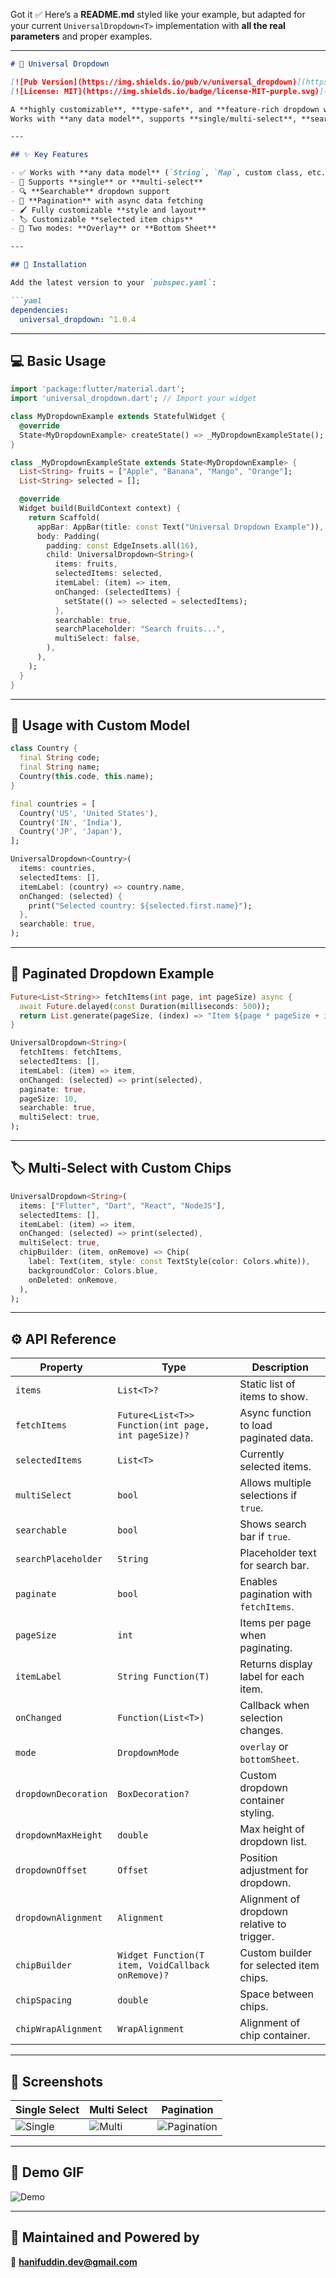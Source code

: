 Got it ✅
Here’s a **README.md** styled like your example, but adapted for your current `UniversalDropdown<T>` implementation with **all the real parameters** and proper examples.

---

````markdown
# 🔽 Universal Dropdown

[![Pub Version](https://img.shields.io/pub/v/universal_dropdown)](https://pub.dev/packages/universal_dropdown)
[![License: MIT](https://img.shields.io/badge/license-MIT-purple.svg)](https://opensource.org/licenses/MIT)

A **highly customizable**, **type-safe**, and **feature-rich dropdown widget** for Flutter.  
Works with **any data model**, supports **single/multi-select**, **search**, **pagination**, **custom chips**, and multiple display modes (**overlay** or **bottom sheet**).

---

## ✨ Key Features

- ✅ Works with **any data model** (`String`, `Map`, custom class, etc.)
- 🎯 Supports **single** or **multi-select**
- 🔍 **Searchable** dropdown support
- 📜 **Pagination** with async data fetching
- 🖌️ Fully customizable **style and layout**
- 🏷️ Customizable **selected item chips**
- 📱 Two modes: **Overlay** or **Bottom Sheet**

---

## 🔧 Installation

Add the latest version to your `pubspec.yaml`:

```yaml
dependencies:
  universal_dropdown: ^1.0.4
````

---

## 💻 Basic Usage

```dart
import 'package:flutter/material.dart';
import 'universal_dropdown.dart'; // Import your widget

class MyDropdownExample extends StatefulWidget {
  @override
  State<MyDropdownExample> createState() => _MyDropdownExampleState();
}

class _MyDropdownExampleState extends State<MyDropdownExample> {
  List<String> fruits = ["Apple", "Banana", "Mango", "Orange"];
  List<String> selected = [];

  @override
  Widget build(BuildContext context) {
    return Scaffold(
      appBar: AppBar(title: const Text("Universal Dropdown Example")),
      body: Padding(
        padding: const EdgeInsets.all(16),
        child: UniversalDropdown<String>(
          items: fruits,
          selectedItems: selected,
          itemLabel: (item) => item,
          onChanged: (selectedItems) {
            setState(() => selected = selectedItems);
          },
          searchable: true,
          searchPlaceholder: "Search fruits...",
          multiSelect: false,
        ),
      ),
    );
  }
}
```

---

## 🧩 Usage with Custom Model

```dart
class Country {
  final String code;
  final String name;
  Country(this.code, this.name);
}

final countries = [
  Country('US', 'United States'),
  Country('IN', 'India'),
  Country('JP', 'Japan'),
];

UniversalDropdown<Country>(
  items: countries,
  selectedItems: [],
  itemLabel: (country) => country.name,
  onChanged: (selected) {
    print("Selected country: ${selected.first.name}");
  },
  searchable: true,
);
```

---

## 📜 Paginated Dropdown Example

```dart
Future<List<String>> fetchItems(int page, int pageSize) async {
  await Future.delayed(const Duration(milliseconds: 500));
  return List.generate(pageSize, (index) => "Item ${page * pageSize + index + 1}");
}

UniversalDropdown<String>(
  fetchItems: fetchItems,
  selectedItems: [],
  itemLabel: (item) => item,
  onChanged: (selected) => print(selected),
  paginate: true,
  pageSize: 10,
  searchable: true,
  multiSelect: true,
);
```

---

## 🏷️ Multi-Select with Custom Chips

```dart
UniversalDropdown<String>(
  items: ["Flutter", "Dart", "React", "NodeJS"],
  selectedItems: [],
  itemLabel: (item) => item,
  onChanged: (selected) => print(selected),
  multiSelect: true,
  chipBuilder: (item, onRemove) => Chip(
    label: Text(item, style: const TextStyle(color: Colors.white)),
    backgroundColor: Colors.blue,
    onDeleted: onRemove,
  ),
);
```

---

## ⚙️ API Reference

| Property             | Type                                                | Description                                |
| -------------------- | --------------------------------------------------- | ------------------------------------------ |
| `items`              | `List<T>?`                                          | Static list of items to show.              |
| `fetchItems`         | `Future<List<T>> Function(int page, int pageSize)?` | Async function to load paginated data.     |
| `selectedItems`      | `List<T>`                                           | Currently selected items.                  |
| `multiSelect`        | `bool`                                              | Allows multiple selections if `true`.      |
| `searchable`         | `bool`                                              | Shows search bar if `true`.                |
| `searchPlaceholder`  | `String`                                            | Placeholder text for search bar.           |
| `paginate`           | `bool`                                              | Enables pagination with `fetchItems`.      |
| `pageSize`           | `int`                                               | Items per page when paginating.            |
| `itemLabel`          | `String Function(T)`                                | Returns display label for each item.       |
| `onChanged`          | `Function(List<T>)`                                 | Callback when selection changes.           |
| `mode`               | `DropdownMode`                                      | `overlay` or `bottomSheet`.                |
| `dropdownDecoration` | `BoxDecoration?`                                    | Custom dropdown container styling.         |
| `dropdownMaxHeight`  | `double`                                            | Max height of dropdown list.               |
| `dropdownOffset`     | `Offset`                                            | Position adjustment for dropdown.          |
| `dropdownAlignment`  | `Alignment`                                         | Alignment of dropdown relative to trigger. |
| `chipBuilder`        | `Widget Function(T item, VoidCallback onRemove)?`   | Custom builder for selected item chips.    |
| `chipSpacing`        | `double`                                            | Space between chips.                       |
| `chipWrapAlignment`  | `WrapAlignment`                                     | Alignment of chip container.               |

---

## 📸 Screenshots

| Single Select                     | Multi Select                    | Pagination                                |
| --------------------------------- | ------------------------------- | ----------------------------------------- |
| ![Single](screenshots/single.png) | ![Multi](screenshots/multi.png) | ![Pagination](screenshots/pagination.png) |

---

## 🎥 Demo GIF

![Demo](screenshots/demo.gif)

---

## 🙌 Maintained and Powered by

📧 **[hanifuddin.dev@gmail.com](mailto:hanifuddin.dev@gmail.com)**

```

